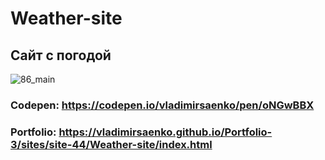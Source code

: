 # Weather-site

## Сайт с погодой

![86_main](https://user-images.githubusercontent.com/56477695/146671557-f208d23f-c19e-42dd-b0ce-12767daf6361.jpg)

### Codepen: https://codepen.io/vladimirsaenko/pen/oNGwBBX

### Portfolio: https://vladimirsaenko.github.io/Portfolio-3/sites/site-44/Weather-site/index.html
